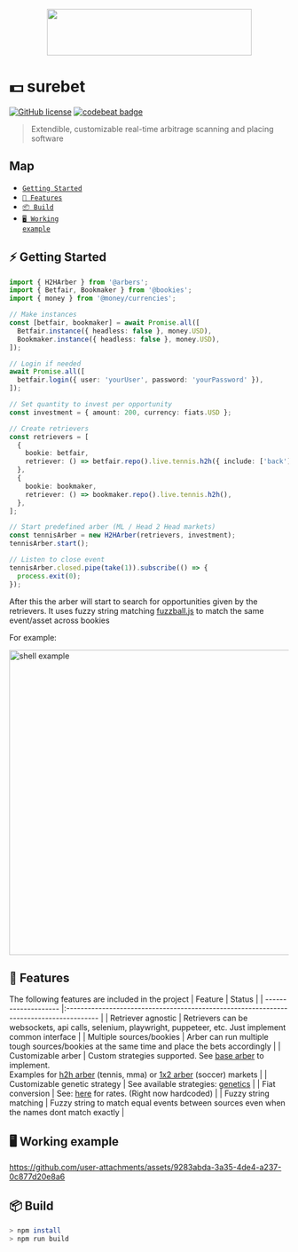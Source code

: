
<p align="center">
  <img width="369" height="84" src="https://github.com/user-attachments/assets/a21cff5d-9433-4015-91a9-867642b2c89c">
</p>

# 💵 surebet 
[![GitHub license](https://img.shields.io/github/license/danielcardeenas/surebet)](https://github.com/danielcardeenas/surebet/blob/master/LICENSE)
[![codebeat badge](https://codebeat.co/badges/7e510d47-8689-49da-abd8-a9a29d106a2b)](https://codebeat.co/projects/github-com-danielcardeenas-surebet-main)

> Extendible, customizable real-time arbitrage scanning and placing software

## Map
- [<code>Getting Started</code>](#-getting-started)
- [<code>🔋 Features</code>](#️-features)
- [<code>📦 Build</code>](#-build)
- [<code>🖥️ Working example</code>](#️-working-example)
 
## ⚡ Getting Started
```ts
import { H2HArber } from '@arbers';
import { Betfair, Bookmaker } from '@bookies';
import { money } from '@money/currencies';

// Make instances
const [betfair, bookmaker] = await Promise.all([
  Betfair.instance({ headless: false }, money.USD),
  Bookmaker.instance({ headless: false }, money.USD),
]);

// Login if needed
await Promise.all([
  betfair.login({ user: 'yourUser', password: 'yourPassword' }),
]);

// Set quantity to invest per opportunity
const investment = { amount: 200, currency: fiats.USD };

// Create retrievers
const retrievers = [
  {
    bookie: betfair,
    retriever: () => betfair.repo().live.tennis.h2h({ include: ['back'] }),
  },
  {
    bookie: bookmaker,
    retriever: () => bookmaker.repo().live.tennis.h2h(),
  },
];

// Start predefined arber (ML / Head 2 Head markets)
const tennisArber = new H2HArber(retrievers, investment);
tennisArber.start();

// Listen to close event
tennisArber.closed.pipe(take(1)).subscribe(() => {
  process.exit(0);
});

```

After this the arber will start to search for opportunities given by the retrievers.
It uses fuzzy string matching [fuzzball.js](https://github.com/nol13/fuzzball.js) to match the same event/asset across bookies

For example:
<p align="left">
  <img src="https://github.com/user-attachments/assets/16d53304-66f5-4536-9416-a0f6a9c73560" alt="shell example" width="550"/>
</p>

## 🔋 Features
The following features are included in the project
| Feature              | Status                                                                                     |
| -------------------- |:---------------------------------------------------------------------------------------   |
| Retriever agnostic    | Retrievers can be websockets, api calls, selenium, playwright, puppeteer, etc. Just implement common interface |
| Multiple sources/bookies    | Arber can run multiple tough sources/bookies at the same time and place the bets accordingly |
| Customizable arber    | Custom strategies supported. See [base arber](https://github.com/danielcardeenas/surebet/blob/main/src/app/arbers/base/arber.ts) to implement. <br> Examples for [h2h arber](https://github.com/danielcardeenas/surebet/blob/main/src/app/arbers/h2h/h2h-arber.ts) (tennis, mma) or [1x2 arber](https://github.com/danielcardeenas/surebet/blob/main/src/app/arbers/h2h/1x2.arber.ts) (soccer) markets |
| Customizable genetic strategy | See available strategies: [genetics](https://github.com/danielcardeenas/surebet/tree/main/src/app/genetics) |
| Fiat conversion       | See: [here](https://github.com/danielcardeenas/surebet/tree/main/src/app/money) for rates. (Right now hardcoded) |
| Fuzzy string matching | Fuzzy string to match equal events between sources even when the names dont match exactly |

## 🖥️ Working example


https://github.com/user-attachments/assets/9283abda-3a35-4de4-a237-0c877d20e8a6




## 📦 Build
```sh
> npm install
> npm run build
```
